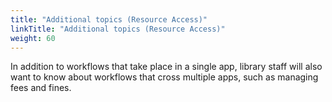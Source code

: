 ```yaml
---
title: "Additional topics (Resource Access)"
linkTitle: "Additional topics (Resource Access)"
weight: 60
---
```


In addition to workflows that take place in a single app, library staff will also want to know about workflows that cross multiple apps, such as managing fees and fines.
